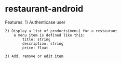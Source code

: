 # restaurant-android

Features:
	1) Authenticase user
	
	2) Display a list of products(menu) for a restaurant 
		a menu item is defined like this: 
			title: string
			description: string 
			price: float
	
	3) Add, remove or edit item
